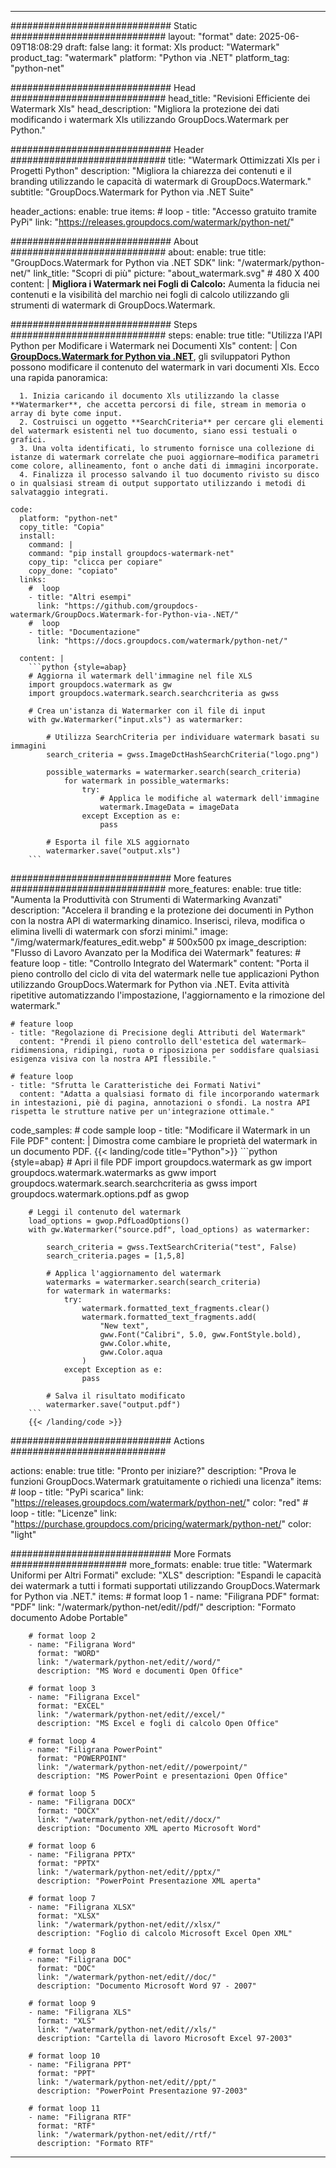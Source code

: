 
---
############################# Static ############################
layout: "format"
date:  2025-06-09T18:08:29
draft: false
lang: it
format: Xls
product: "Watermark"
product_tag: "watermark"
platform: "Python via .NET"
platform_tag: "python-net"

############################# Head ############################
head_title: "Revisioni Efficiente dei Watermark Xls"
head_description: "Migliora la protezione dei dati modificando i watermark Xls utilizzando GroupDocs.Watermark per Python."

############################# Header ############################
title: "Watermark Ottimizzati Xls per i Progetti Python" 
description: "Migliora la chiarezza dei contenuti e il branding utilizzando le capacità di watermark di GroupDocs.Watermark."
subtitle: "GroupDocs.Watermark for Python via .NET Suite" 

header_actions:
  enable: true
  items:
    #  loop
    - title: "Accesso gratuito tramite PyPi"
      link: "https://releases.groupdocs.com/watermark/python-net/"
      
############################# About ############################
about:
    enable: true
    title: "GroupDocs.Watermark for Python via .NET SDK"
    link: "/watermark/python-net/"
    link_title: "Scopri di più"
    picture: "about_watermark.svg" # 480 X 400
    content: |
       **Migliora i Watermark nei Fogli di Calcolo:** Aumenta la fiducia nei contenuti e la visibilità del marchio nei fogli di calcolo utilizzando gli strumenti di watermark di GroupDocs.Watermark.

############################# Steps ############################
steps:
    enable: true
    title: "Utilizza l'API Python per Modificare i Watermark nei Documenti Xls"
    content: |
      Con **[GroupDocs.Watermark for Python via .NET](https://products.groupdocs.com/watermark/python-net/)**, gli sviluppatori Python possono modificare il contenuto del watermark in vari documenti Xls. Ecco una rapida panoramica:
      
      1. Inizia caricando il documento Xls utilizzando la classe **Watermarker**, che accetta percorsi di file, stream in memoria o array di byte come input.
      2. Costruisci un oggetto **SearchCriteria** per cercare gli elementi del watermark esistenti nel tuo documento, siano essi testuali o grafici.
      3. Una volta identificati, lo strumento fornisce una collezione di istanze di watermark correlate che puoi aggiornare—modifica parametri come colore, allineamento, font o anche dati di immagini incorporate.
      4. Finalizza il processo salvando il tuo documento rivisto su disco o in qualsiasi stream di output supportato utilizzando i metodi di salvataggio integrati.
   
    code:
      platform: "python-net"
      copy_title: "Copia"
      install:
        command: |
        command: "pip install groupdocs-watermark-net"
        copy_tip: "clicca per copiare"
        copy_done: "copiato"
      links:
        #  loop
        - title: "Altri esempi"
          link: "https://github.com/groupdocs-watermark/GroupDocs.Watermark-for-Python-via-.NET/"
        #  loop
        - title: "Documentazione"
          link: "https://docs.groupdocs.com/watermark/python-net/"
          
      content: |
        ```python {style=abap}
        # Aggiorna il watermark dell'immagine nel file XLS
        import groupdocs.watermark as gw
        import groupdocs.watermark.search.searchcriteria as gwss

        # Crea un'istanza di Watermarker con il file di input
        with gw.Watermarker("input.xls") as watermarker:

            # Utilizza SearchCriteria per individuare watermark basati su immagini
            search_criteria = gwss.ImageDctHashSearchCriteria("logo.png")

            possible_watermarks = watermarker.search(search_criteria)
                for watermark in possible_watermarks:
                    try:
                        # Applica le modifiche al watermark dell'immagine
                        watermark.ImageData = imageData
                    except Exception as e:
                        pass

            # Esporta il file XLS aggiornato
            watermarker.save("output.xls")
        ```     

############################# More features ############################
more_features:
  enable: true
  title: "Aumenta la Produttività con Strumenti di Watermarking Avanzati"
  description: "Accelera il branding e la protezione dei documenti in Python con la nostra API di watermarking dinamico. Inserisci, rileva, modifica o elimina livelli di watermark con sforzi minimi."
  image: "/img/watermark/features_edit.webp" # 500x500 px
  image_description: "Flusso di Lavoro Avanzato per la Modifica dei Watermark"
  features:
    # feature loop
    - title: "Controllo Integrato del Watermark"
      content: "Porta il pieno controllo del ciclo di vita del watermark nelle tue applicazioni Python utilizzando GroupDocs.Watermark for Python via .NET. Evita attività ripetitive automatizzando l'impostazione, l'aggiornamento e la rimozione del watermark."

    # feature loop
    - title: "Regolazione di Precisione degli Attributi del Watermark"
      content: "Prendi il pieno controllo dell'estetica del watermark—ridimensiona, ridipingi, ruota o riposiziona per soddisfare qualsiasi esigenza visiva con la nostra API flessibile."

    # feature loop
    - title: "Sfrutta le Caratteristiche dei Formati Nativi"
      content: "Adatta a qualsiasi formato di file incorporando watermark in intestazioni, piè di pagina, annotazioni o sfondi. La nostra API rispetta le strutture native per un'integrazione ottimale."
      
  code_samples:
    # code sample loop
    - title: "Modificare il Watermark in un File PDF"
      content: |
        Dimostra come cambiare le proprietà del watermark in un documento PDF.
        {{< landing/code title="Python">}}
        ```python {style=abap}
        # Apri il file PDF
        import groupdocs.watermark as gw
        import groupdocs.watermark.watermarks as gww
        import groupdocs.watermark.search.searchcriteria as gwss
        import groupdocs.watermark.options.pdf as gwop

        # Leggi il contenuto del watermark
        load_options = gwop.PdfLoadOptions()
        with gw.Watermarker("source.pdf", load_options) as watermarker:

            search_criteria = gwss.TextSearchCriteria("test", False)
            search_criteria.pages = [1,5,8]

            # Applica l'aggiornamento del watermark
            watermarks = watermarker.search(search_criteria)
            for watermark in watermarks:
                try:
                    watermark.formatted_text_fragments.clear()
                    watermark.formatted_text_fragments.add(
                        "New text", 
                        gww.Font("Calibri", 5.0, gww.FontStyle.bold), 
                        gww.Color.white, 
                        gww.Color.aqua
                    )
                except Exception as e:
                    pass
        
            # Salva il risultato modificato
            watermarker.save("output.pdf")
        ```
        {{< /landing/code >}}


############################# Actions ############################

actions:
  enable: true
  title: "Pronto per iniziare?"
  description: "Prova le funzioni GroupDocs.Watermark gratuitamente o richiedi una licenza"
  items:
    #  loop
    - title: "PyPi scarica"
      link: "https://releases.groupdocs.com/watermark/python-net/"
      color: "red"
        #  loop
    - title: "Licenze"
      link: "https://purchase.groupdocs.com/pricing/watermark/python-net/"
      color: "light"


############################# More Formats #####################
more_formats:
    enable: true
    title: "Watermark Uniformi per Altri Formati"
    exclude: "XLS"
    description: "Espandi le capacità dei watermark a tutti i formati supportati utilizzando GroupDocs.Watermark for Python via .NET."
    items: 
        # format loop 1
        - name: "Filigrana PDF"
          format: "PDF"
          link: "/watermark/python-net/edit//pdf/"
          description: "Formato documento Adobe Portable"

        # format loop 2
        - name: "Filigrana Word"
          format: "WORD"
          link: "/watermark/python-net/edit//word/"
          description: "MS Word e documenti Open Office"
          
        # format loop 3
        - name: "Filigrana Excel"
          format: "EXCEL"
          link: "/watermark/python-net/edit//excel/"
          description: "MS Excel e fogli di calcolo Open Office"

        # format loop 4
        - name: "Filigrana PowerPoint"
          format: "POWERPOINT"
          link: "/watermark/python-net/edit//powerpoint/"
          description: "MS PowerPoint e presentazioni Open Office"

        # format loop 5
        - name: "Filigrana DOCX"
          format: "DOCX"
          link: "/watermark/python-net/edit//docx/"
          description: "Documento XML aperto Microsoft Word"
          
        # format loop 6
        - name: "Filigrana PPTX"
          format: "PPTX"
          link: "/watermark/python-net/edit//pptx/"
          description: "PowerPoint Presentazione XML aperta"
          
        # format loop 7
        - name: "Filigrana XLSX"
          format: "XLSX"
          link: "/watermark/python-net/edit//xlsx/"
          description: "Foglio di calcolo Microsoft Excel Open XML"

        # format loop 8
        - name: "Filigrana DOC"
          format: "DOC"
          link: "/watermark/python-net/edit//doc/"
          description: "Documento Microsoft Word 97 - 2007"

        # format loop 9
        - name: "Filigrana XLS"
          format: "XLS"
          link: "/watermark/python-net/edit//xls/"
          description: "Cartella di lavoro Microsoft Excel 97-2003"

        # format loop 10
        - name: "Filigrana PPT"
          format: "PPT"
          link: "/watermark/python-net/edit//ppt/"
          description: "PowerPoint Presentazione 97-2003"

        # format loop 11
        - name: "Filigrana RTF"
          format: "RTF"
          link: "/watermark/python-net/edit//rtf/"
          description: "Formato RTF"

---